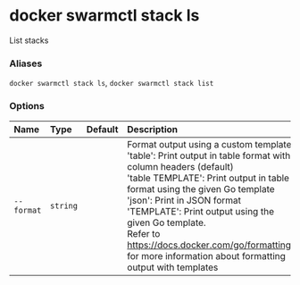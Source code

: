 # docker swarmctl stack ls

<!---MARKER_GEN_START-->
List stacks

### Aliases

`docker swarmctl stack ls`, `docker swarmctl stack list`

### Options

| Name       | Type     | Default | Description                                                                                                                                                                                                                                                                                                                                                                                                                          |
|:-----------|:---------|:--------|:-------------------------------------------------------------------------------------------------------------------------------------------------------------------------------------------------------------------------------------------------------------------------------------------------------------------------------------------------------------------------------------------------------------------------------------|
| `--format` | `string` |         | Format output using a custom template:<br>'table':            Print output in table format with column headers (default)<br>'table TEMPLATE':   Print output in table format using the given Go template<br>'json':             Print in JSON format<br>'TEMPLATE':         Print output using the given Go template.<br>Refer to https://docs.docker.com/go/formatting/ for more information about formatting output with templates |


<!---MARKER_GEN_END-->

